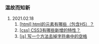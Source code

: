 ### 温故而知新

1. 2021.02.18
    1. [[html] html的元素有哪些（包含H5）？](https://github.com/spemoon/fe-basic/issues/1)
    1. [[css] CSS3有哪些新增的特性？](https://github.com/spemoon/fe-basic/issues/2)
    1. [[js] 写一个方法去掉字符串中的空格](https://github.com/spemoon/fe-basic/issues/3)
